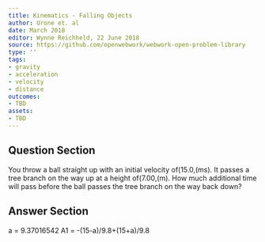 ```yaml
---
title: Kinematics - Falling Objects
author: Urone et. al
date: March 2018
editor: Wynne Reichheld, 22 June 2018
source: https://github.com/openwebwork/webwork-open-problem-library
type: ''
tags:
- gravity
- acceleration
- velocity
- distance
outcomes:
- TBD
assets:
- TBD
---
```


## Question Section 

You throw a ball straight up with an initial velocity of(15.0,(ms). It passes a tree branch on the way up at a height of(7.00,(m). How much additional time will pass before the ball passes the tree branch on the way back down?

## Answer Section

a = 9.37016542
A1 = -(15-a)/9.8+(15+a)/9.8